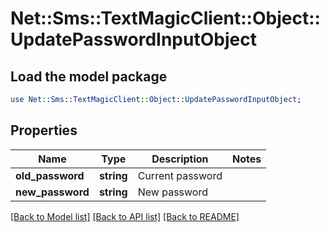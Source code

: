 # Net::Sms::TextMagicClient::Object::UpdatePasswordInputObject

## Load the model package
```perl
use Net::Sms::TextMagicClient::Object::UpdatePasswordInputObject;
```

## Properties
Name | Type | Description | Notes
------------ | ------------- | ------------- | -------------
**old_password** | **string** | Current password | 
**new_password** | **string** | New password | 

[[Back to Model list]](../README.md#documentation-for-models) [[Back to API list]](../README.md#documentation-for-api-endpoints) [[Back to README]](../README.md)


